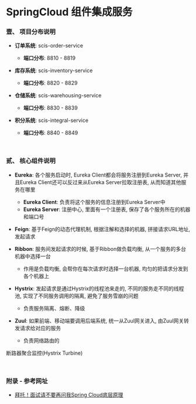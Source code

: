 # SpringCloud 组件集成服务

### 壹、 项目分布说明
 - **订单系统**: scis-order-service
   - **端口分布**: 8810 - 8819
   
 - **库存系统**: scis-inventory-service
   - **端口分布**: 8820 - 8829
   
 - **仓储系统**: scis-warehousing-service
   - **端口分布**: 8830 - 8839
   
 - **积分系统**: scis-integral-service
   - **端口分布**: 8840 - 8849
  
&nbsp;

### 贰、 核心组件说明
 - **Eureka**: 各个服务启动时, Eureka Client都会将服务注册到Eureka Server, 并且Eureka Client还可以反过来从Eureka Server拉取注册表, 从而知道其他服务在哪里
   - **Eureka Client**: 负责将这个服务的信息注册到Eureka Server中
   - **Eureka Server**: 注册中心, 里面有一个注册表, 保存了各个服务所在的机器和端口号
   
 - **Feign**: 基于Feign的动态代理机制, 根据注解和选择的机器, 拼接请求URL地址, 发起请求
 
 - **Ribbon**: 服务间发起请求的时候, 基于Ribbon做负载均衡, 从一个服务的多台机器中选择一台
   - 作用是负载均衡, 会帮你在每次请求时选择一台机器, 均匀的把请求分发到各个机器上
   
 - **Hystrix**: 发起请求是通过Hystrix的线程池来走的, 不同的服务走不同的线程池, 实现了不同服务调用的隔离, 避免了服务雪崩的问题
   - 负责服务隔离、熔断、降级
   
 - **Zuul**: 如果前端、移动端要调用后端系统, 统一从Zuul网关进入, 由Zuul网关转发请求给对应的服务
   - 负责网络路由的





断路器聚合监控(Hystrix Turbine)

&nbsp;

### 附录 - 参考网址
  - [拜托！面试请不要再问我Spring Cloud底层原理](https://mp.weixin.qq.com/s/7cIpSV0dHV5jHdxF4Wdtgw)